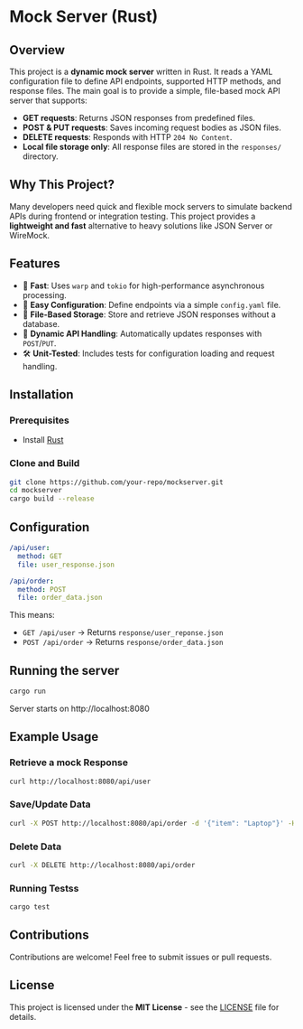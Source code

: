 # Mock Server (Rust)

## Overview
This project is a **dynamic mock server** written in Rust. It reads a YAML configuration file to define API endpoints, supported HTTP methods, and response files. The main goal is to provide a simple, file-based mock API server that supports:

- **GET requests**: Returns JSON responses from predefined files.
- **POST & PUT requests**: Saves incoming request bodies as JSON files.
- **DELETE requests**: Responds with HTTP `204 No Content`.
- **Local file storage only**: All response files are stored in the `responses/` directory.

## Why This Project?
Many developers need quick and flexible mock servers to simulate backend APIs during frontend or integration testing. This project provides a **lightweight and fast** alternative to heavy solutions like JSON Server or WireMock.

## Features
- 🚀 **Fast**: Uses `warp` and `tokio` for high-performance asynchronous processing.
- 📜 **Easy Configuration**: Define endpoints via a simple `config.yaml` file.
- 💾 **File-Based Storage**: Store and retrieve JSON responses without a database.
- 🔄 **Dynamic API Handling**: Automatically updates responses with `POST`/`PUT`.
- 🛠 **Unit-Tested**: Includes tests for configuration loading and request handling.

## Installation
### Prerequisites
- Install [Rust](https://www.rust-lang.org/tools/install)

### Clone and Build
```sh
git clone https://github.com/your-repo/mockserver.git
cd mockserver
cargo build --release
```

## Configuration
```yaml
/api/user:
  method: GET
  file: user_response.json

/api/order:
  method: POST
  file: order_data.json
```
This means:
- `GET /api/user` &rarr; Returns `response/user_reponse.json`
- `POST /api/order` &rarr; Returns `response/order_data.json`

## Running the server
```sh
cargo run
```
Server starts on http://localhost:8080

## Example Usage
### Retrieve a mock Response

```sh
curl http://localhost:8080/api/user
```

### Save/Update Data
```sh
curl -X POST http://localhost:8080/api/order -d '{"item": "Laptop"}' -H "Content-Type: application/json"
```

### Delete Data
```sh
curl -X DELETE http://localhost:8080/api/order
```

### Running Testss
```sh
cargo test
```

## Contributions
Contributions are welcome! Feel free to submit issues or pull requests.

## License
This project is licensed under the **MIT License** - see the [LICENSE](LICENSE) file for details.
